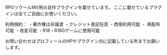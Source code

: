 RPGツクールMV用の自作プラグインを載せています。
ここに載せているプラグインは全てご自由にお使いください。

利用規約：
・著作権は非譲渡
・クレジット表記任意
・商用利用可能
・ 再配布可能
・改変可能
・R18・R18Gゲームに使用可能

お問い合わせはプロフィールのHPやプラグイン内に記載している所までお願いします。
